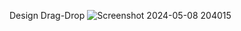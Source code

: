 Design Drag-Drop
![Screenshot 2024-05-08 204015](https://github.com/FEKRY7/Task-Drag-Drop/assets/159729804/bfae1727-3ec8-4b87-af24-8a40e9b08f02)
